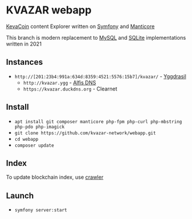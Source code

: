 # KVAZAR webapp

[KevaCoin](https://github.com/kevacoin-project/) content Explorer written on [Symfony](https://github.com/symfony) and [Manticore](https://github.com/manticoresoftware)

This branch is modern replacement to [MySQL](https://github.com/kvazar-network/webapp/tree/mysql) and [SQLite](https://github.com/kvazar-network/webapp/tree/sqlite) implementations written in 2021

## Instances

* `http://[201:23b4:991a:634d:8359:4521:5576:15b7]/kvazar/` - [Yggdrasil](https://github.com/yggdrasil-network/)
  * `http://kvazar.ygg` - [Alfis DNS](https://github.com/Revertron/Alfis)
  * `https://kvazar.duckdns.org` - Clearnet

## Install

* `apt install git composer manticore php-fpm php-curl php-mbstring php-pdo php-imagick`
* `git clone https://github.com/kvazar-network/webapp.git`
* `cd webapp`
* `composer update`

## Index

To update blockchain index, use [crawler](https://github.com/kvazar-network/crawler)

## Launch

* `symfony server:start`